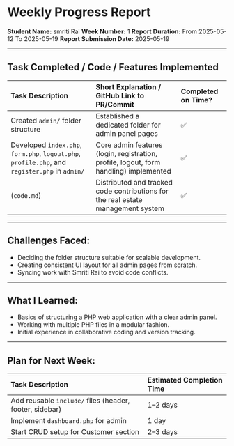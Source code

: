 # Weekly Progress Report

**Student Name:** smriti Rai
**Week Number:** 1
**Report Duration:** From 2025-05-12 To 2025-05-19
**Report Submission Date:** 2025-05-19

---

## Task Completed / Code / Features Implemented

| Task Description                                                                               | Short Explanation / GitHub Link to PR/Commit                                          | Completed on Time? |
| :--------------------------------------------------------------------------------------------- | :------------------------------------------------------------------------------------ | :----------------- |
| Created `admin/` folder structure                                                              | Established a dedicated folder for admin panel pages                                  | ✅                  |
| Developed `index.php`, `form.php`, `logout.php`, `profile.php`, and `register.php` in `admin/` | Core admin features (login, registration, profile, logout, form handling) implemented | ✅                  |
|  (`code.md`)                                              | Distributed and tracked code contributions for the real estate management system      | ✅                  |

---

## Challenges Faced:

* Deciding the folder structure suitable for scalable development.
* Creating consistent UI layout for all admin pages from scratch.
* Syncing work with Smriti Rai to avoid code conflicts.

---

## What I Learned:

* Basics of structuring a PHP web application with a clear admin panel.
* Working with multiple PHP files in a modular fashion.
* Initial experience in collaborative coding and version tracking.

---

## Plan for Next Week:

| Task Description                                        | Estimated Completion Time |
| :------------------------------------------------------ | :------------------------ |
| Add reusable `include/` files (header, footer, sidebar) | 1–2 days                  |
| Implement `dashboard.php` for admin                     | 1 day                     |
| Start CRUD setup for Customer section                   | 2–3 days                  |
